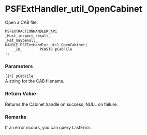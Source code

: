 # PSFExtHandler_util_OpenCabinet
Open a CAB file.
````c
PSFEXTRACTIONHANDLER_API
_Must_inspect_result_
_Ret_maybenull_
HANDLE PSFExtHandler_util_OpenCabinet(
    _In_        PCWSTR pCabFile
);
````
### Parameters
`[in] pCabFile`  
A string for the CAB filename.
### Return Value
Returns the Cabinet handle on success, NULL on failure.
### Remarks
If an error occurs, you can query LastError.

